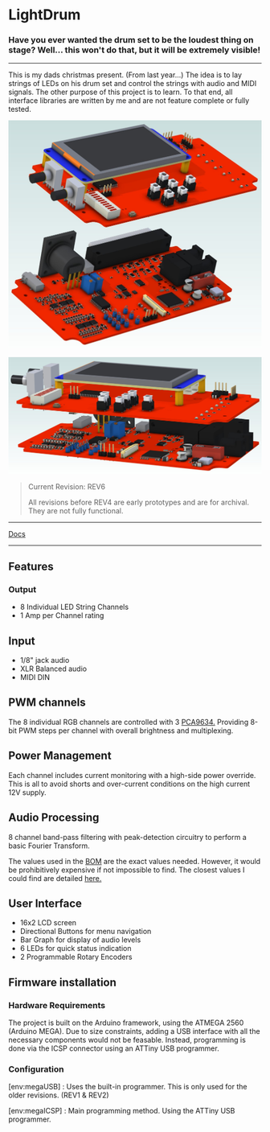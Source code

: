 # LightDrum

### Have you ever wanted the drum set to be the loudest thing on stage? Well... this won't do that, but it will be extremely visible!

---

This is my dads christmas present. (From last year...) The idea is to lay strings of LEDs on his drum set and control the strings with audio and MIDI signals. The other purpose of this project is to learn. To that end, all interface libraries are written by me and are not feature complete or fully tested.

![Render 1](./Docs/Renders/REV7/LightDrum-REV7_side.jpg)

![Render 2](./Docs/Renders/REV7/LightDrum-REV7_side2.jpg)

> Current Revision: REV6
>
> All revisions before REV4 are early prototypes and are for archival. They are not fully functional.

---

[Docs](./Docs/)

---

## Features

### Output
- 8 Individual LED String Channels
- 1 Amp per Channel rating

## Input
- 1/8" jack audio
- XLR Balanced audio
- MIDI DIN

## PWM channels

The 8 individual RGB channels are controlled with 3 [PCA9634.](https://www.nxp.com/docs/en/data-sheet/PCA9634.pdf) Providing 8-bit PWM steps per channel with overall brightness and multiplexing.

## Power Management

Each channel includes current monitoring with a high-side power override. This is all to avoid shorts and over-current conditions on the high current 12V supply.

## Audio Processing

8 channel band-pass filtering with peak-detection circuitry to perform a basic Fourier Transform.

The values used in the [BOM](./Docs/BOMs/REV6/LightDrum.csv) are the exact values needed. However, it would be prohibitively expensive if not impossible to find. The closest values I could find are detailed [here.](./Docs/BOMs/REV6/ActualFilterValues.ods)

## User Interface

- 16x2 LCD screen
- Directional Buttons for menu navigation
- Bar Graph for display of audio levels
- 6 LEDs for quick status indication
- 2 Programmable Rotary Encoders

## Firmware installation

### Hardware Requirements

The project is built on the Arduino framework, using the ATMEGA 2560 (Arduino MEGA). Due to size constraints, adding a USB interface with all the necessary components would not be feasable. Instead, programming is done via the ICSP connector using an ATTiny USB programmer.

### Configuration

[env:megaUSB] : Uses the built-in programmer. This is only used for the older revisions. (REV1 & REV2)

[env:megaICSP] : Main programming method. Using the ATTiny USB programmer.